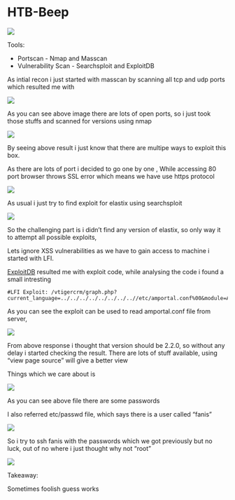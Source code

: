 # HTB-Beep

![](https://paper-attachments.dropbox.com/s_66C140379216529AC483768061914AA3843255DE739BD21AB922AB7413A0C96E_1592925476840_Screenshot+2020-06-23+at+8.47.09+PM.png)


Tools:


- Portscan - Nmap and Masscan
- Vulnerability Scan - Searchsploit and ExploitDB

As intial recon i just started with masscan by scanning all tcp and udp ports which resulted me with 

![](https://paper-attachments.dropbox.com/s_66C140379216529AC483768061914AA3843255DE739BD21AB922AB7413A0C96E_1592925776043_Screenshot+2020-06-23+at+8.48.46+PM.png)


As you can see above image there are lots of open ports, so i just took those stuffs and scanned for versions using nmap


![](https://paper-attachments.dropbox.com/s_66C140379216529AC483768061914AA3843255DE739BD21AB922AB7413A0C96E_1592925891681_Screenshot+2020-06-23+at+8.54.38+PM.png)


By seeing above result i just know that there are multipe ways to exploit this box.

As there are lots of port i decided to go one by one , While accessing 80 port browser throws SSL error which means we have use https protocol


![](https://paper-attachments.dropbox.com/s_66C140379216529AC483768061914AA3843255DE739BD21AB922AB7413A0C96E_1592926071422_Screenshot+2020-06-23+at+8.57.47+PM.png)


As usual i just try to find exploit for elastix using searchsploit


![](https://paper-attachments.dropbox.com/s_66C140379216529AC483768061914AA3843255DE739BD21AB922AB7413A0C96E_1592926395798_Screenshot+2020-06-23+at+9.02.10+PM.png)


So the challenging part is i didn’t find any version of elastix, so only way it to attempt all possible exploits,

Lets ignore XSS vulnerabilities as we have to gain access to machine i started with LFI. 

[ExploitDB](https://www.exploit-db.com/exploits/37637) resulted me with exploit code, while analysing the code i found a small intresting


    #LFI Exploit: /vtigercrm/graph.php?current_language=../../../../../../../..//etc/amportal.conf%00&module=Accounts&action

As you can see the exploit can be used to read amportal.conf file from server,


![](https://paper-attachments.dropbox.com/s_66C140379216529AC483768061914AA3843255DE739BD21AB922AB7413A0C96E_1592926737571_Screenshot+2020-06-23+at+9.08.53+PM.png)


From above response i thought that version should be 2.2.0, so without any delay i started checking the result.
There are lots of stuff available, using “view page source” will give a better view

Things which we care about is 

![](https://paper-attachments.dropbox.com/s_66C140379216529AC483768061914AA3843255DE739BD21AB922AB7413A0C96E_1592997268987_Screenshot+2020-06-24+at+4.44.24+PM.png)


 As you can see above file there are some passwords
 
I also referred etc/passwd file, which says there is a user called “fanis” 

![](https://paper-attachments.dropbox.com/s_66C140379216529AC483768061914AA3843255DE739BD21AB922AB7413A0C96E_1592926777134_Screenshot+2020-06-23+at+9.09.34+PM.png)


So i try to ssh fanis with the passwords which we got previously but no luck, out of no where i just thought why not “root”


![](https://paper-attachments.dropbox.com/s_66C140379216529AC483768061914AA3843255DE739BD21AB922AB7413A0C96E_1592997754032_Screenshot+2020-06-24+at+4.52.19+PM.png)


Takeaway:

Sometimes foolish guess works

